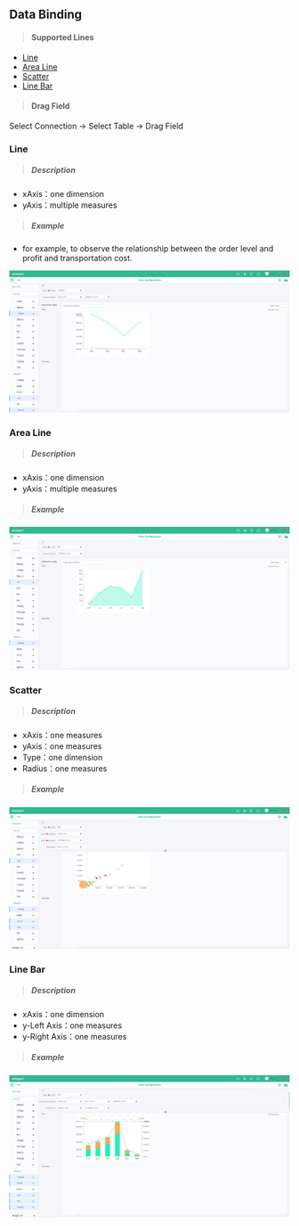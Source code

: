 
## Data Binding

>#### Supported Lines

* [Line](#基础折线图)
* [Area Line](#面积图)
* [Scatter](#基础散点图)
* [Line Bar](#折柱图)


>#### Drag Field

 Select Connection -> Select Table  -> Drag Field



### <span id="基础折线图"> Line </span>

>##### Description

 * xAxis：one dimension
 * yAxis：multiple measures

>##### Example
 * for example, to observe the relationship between the order level and profit and transportation cost.

![](/assets/charts/charts_jczxt.png)



### <span id="面积图">Area Line</span>

>##### Description

 * xAxis：one dimension
 * yAxis：multiple measures

>##### Example

![](/assets/charts/chart_mjt.png)




### <span id="基础散点图"> Scatter </span>

>##### Description

 * xAxis：one measures
 * yAxis：one measures
 * Type：one dimension
 * Radius：one measures

>##### Example

![](/assets/charts/charts_jcsdt.png)




### <span id="折柱图">Line Bar</span>

>##### Description

 * xAxis：one dimension
 * y-Left Axis：one measures
 * y-Right Axis：one measures

>##### Example

![](/assets/charts/charts_zzt.png)
